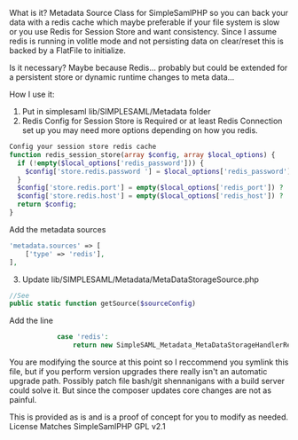 What is it?
Metadata Source Class for SimpleSamlPHP so you can back your data with a redis cache which maybe preferable if your file system is slow or you use Redis for Session Store and want consistency. Since I assume redis is running in volitle mode and not persisting data on clear/reset this is backed by a FlatFile to initialize.

Is it necessary? Maybe because Redis... probably but could be extended for a persistent store or dynamic runtime changes to meta data...

How I use it:
1. Put in simplesaml lib/SIMPLESAML/Metadata folder
2. Redis Config for Session Store is Required or at least Redis Connection set up you may need more options depending on how you redis.

```PHP
Config your session store redis cache
function redis_session_store(array $config, array $local_options) {
  if (!empty($local_options['redis_password'])) {
    $config['store.redis.password '] = $local_options['redis_password'];
  }
  $config['store.redis.port'] = empty($local_options['redis_port']) ? '6379' : $local_options['redis_port'];
  $config['store.redis.host'] = empty($local_options['redis_host']) ? 'localhost' : $local_options['redis_host'];
  return $config;
}
```

Add the metadata sources
```PHP
'metadata.sources' => [
    ['type' => 'redis'],
],
```

3. Update lib/SIMPLESAML/Metadata/MetaDataStorageSource.php

```php
//See
public static function getSource($sourceConfig)
```
Add the line
```php
            case 'redis':
                return new SimpleSAML_Metadata_MetaDataStorageHandlerRedisCache($sourceConfig);
```

You are modifying the source at this point so I reccommend you symlink this file, but if you perform version upgrades there really isn't an automatic upgrade path. Possibly patch file bash/git shennanigans with a build server could solve it. But since the composer updates core changes are not as painful.

This is provided as is and is a proof of concept for you to modify as needed. License Matches SimpleSamlPHP GPL v2.1
